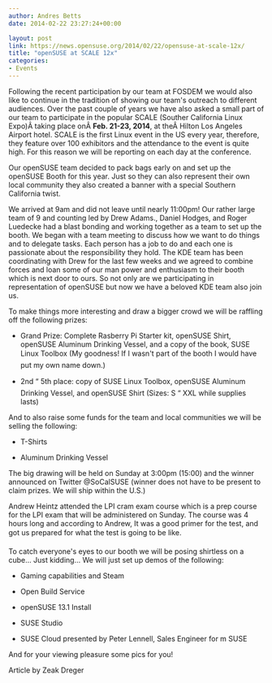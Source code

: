 ```yaml
---
author: Andres Betts
date: 2014-02-22 23:27:24+00:00

layout: post
link: https://news.opensuse.org/2014/02/22/opensuse-at-scale-12x/
title: "openSUSE at SCALE 12x"
categories:
- Events
---
```

Following the recent participation by our team at FOSDEM we would also like to continue in the tradition of showing our team's outreach to different audiences. Over the past couple of years we have also asked a small part of our team to participate in the popular SCALE (Souther California Linux Expo)Â taking place onÂ **Feb. 21-23, 2014**, at theÂ Hilton Los Angeles Airport hotel. SCALE is the first Linux event in the US every year, therefore, they feature over 100 exhibitors and the attendance to the event is quite high. For this reason we will be reporting on each day at the conference.

Our openSUSE team decided to pack bags early on and set up the openSUSE Booth for this year. Just so they can also represent their own local community they also created a banner with a special Southern California twist.

We arrived at 9am and did not leave until nearly 11:00pm! Our rather large team of 9 and counting led by Drew Adams., Daniel Hodges, and Roger Luedecke had a blast bonding and working together as a team to set up the booth. We began with a team meeting to discuss how we want to do things and to delegate tasks. Each person has a job to do and each one is passionate about the responsibility they hold. The KDE team has been coordinating with Drew for the last few weeks and we agreed to combine forces and loan some of our man power and enthusiasm to their booth which is next door to ours. So not only are we participating in representation of openSUSE but now we have a beloved KDE team also join us.

To make things more interesting and draw a bigger crowd we will be raffling off the following prizes:



	
  * Grand Prize: Complete Rasberry Pi Starter kit, openSUSE Shirt, openSUSE Aluminum Drinking Vessel, and a copy of the book, SUSE Linux Toolbox (My goodness! If I wasn't part of the booth I would have put my own name down.)

	
  * 2nd “ 5th place: copy of SUSE Linux Toolbox, openSUSE Aluminum Drinking Vessel, and openSUSE Shirt (Sizes: S “ XXL while supplies lasts)


And to also raise some funds for the team and local communities we will be selling the following:

	
  * T-Shirts

	
  * Aluminum Drinking Vessel


The big drawing will be held on Sunday at 3:00pm (15:00) and the winner announced on Twitter @SoCalSUSE (winner does not have to be present to claim prizes. We will ship within the U.S.)

Andrew Heintz attended the LPI cram exam course which is a prep course for the LPI exam that will be administered on Sunday. The course was 4 hours long and according to Andrew, It was a good primer for the test, and got us prepared for what the test is going to be like.

To catch everyone's eyes to our booth we will be posing shirtless on a cube... Just kidding... We will just set up demos of the following:

	
  * Gaming capabilities and Steam

	
  * Open Build Service

	
  * openSUSE 13.1 Install

	
  * SUSE Studio

	
  * SUSE Cloud presented by Peter Lennell, Sales Engineer for m SUSE


And for your viewing pleasure some pics for you!





Article by Zeak Dreger		

